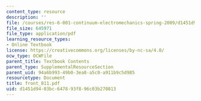 ```yaml
---
content_type: resource
description: ''
file: /courses/res-6-001-continuum-electromechanics-spring-2009/d1451d9403bc647893f896c03b270813_front_811.pdf
file_size: 645971
file_type: application/pdf
learning_resource_types:
- Online Textbook
license: https://creativecommons.org/licenses/by-nc-sa/4.0/
ocw_type: OCWFile
parent_title: Textbook Contents
parent_type: SupplementalResourceSection
parent_uid: 94a6b993-49b0-3ea8-a5c0-a911b9c5d985
resourcetype: Document
title: front_811.pdf
uid: d1451d94-03bc-6478-93f8-96c03b270813
---
```

